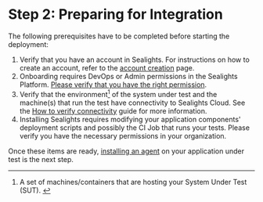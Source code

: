 # Step 2: Preparing for Integration

The following prerequisites have to be completed before starting the deployment:

1. Verify that you have an account in Sealights. For instructions on how to create an account, refer to the [account creation](../administration/account-management/#creating-a-new-sealights-account) page.
2. Onboarding requires DevOps or Admin permissions in the Sealights Platform. [Please verify that you have the right permission](../administration/account-management/role-based-access-control/onboarding-permissions.md).
3. Verify that the environment[^1] of the system under test and the machine(s) that run the test have connectivity to Sealights Cloud. See the [How to verify connectivity](../check-the-connectivity-to-the-sealights-server-from-my-machine.md) guide for more information.
4. Installing Sealights requires modifying your application components' deployment scripts and possibly the CI Job that runs your tests. Please verify you have the necessary permissions in your organization.

Once these items are ready, [installing an agent](step-3-collecting-code-coverage.md) on your application under test is the next step.

[^1]: A set of machines/containers that are hosting your System Under Test (SUT).&#x20;
